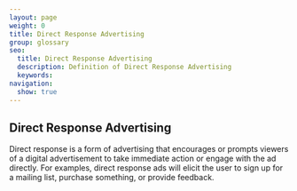 ```yaml
---
layout: page
weight: 0
title: Direct Response Advertising
group: glossary
seo:
  title: Direct Response Advertising 
  description: Definition of Direct Response Advertising
  keywords: 
navigation:
  show: true
---
```


## Direct Response Advertising

Direct response is a form of advertising that encourages or prompts viewers of a digital advertisement to take immediate action or engage with the ad directly. For examples, direct response ads will elicit the user to sign up for a mailing list, purchase something, or provide feedback.

